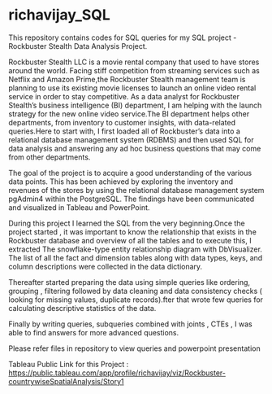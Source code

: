 # richavijay_SQL
This repository contains codes for SQL queries for my SQL project - Rockbuster Stealth Data Analysis Project.

Rockbuster Stealth LLC is a movie rental company that used to have stores around the world. Facing stiff competition from streaming services such as Netflix and Amazon Prime,the Rockbuster Stealth management team is planning to use its existing movie licenses to launch an online video rental service in order to stay competitive. As a data analyst for Rockbuster Stealth’s business intelligence (BI) department, I am helping with the launch strategy for the new online video service.The BI department helps other departments, from inventory to customer insights, with data-related queries.Here to start with, I first loaded all of Rockbuster’s data into a relational database management system (RDBMS) and then used SQL for data analysis and answering any ad hoc business questions that may come from other departments.

The goal of the project is to acquire a good understanding of the various data points. This has been achieved by exploring the inventory and revenues of the stores by using the relational database management system pgAdmin4 within the PostgreSQL. The findings have been communicated and visualized in Tableau and PowerPoint.


During this project I learned the SQL from the very beginning.Once the project started , it was important to know the relationship that exists in the Rockbuster database and overview of all the tables and to execute this, I extracted The snowflake-type entity relationship diagram  with DbVisualizer. The list of all the fact and dimension tables along with data types, keys, and column descriptions were collected in the data dictionary.

Thereafter started preparing the data using simple queries like ordering, grouping , filtering followed by data cleaning and data consistency checks ( looking for missing values, duplicate records).fter that wrote few queries for calculating descriptive statistics of the data.

Finally by writing queries, subqueries combined with joints , CTEs , I was able to find  answers for more advanced questions.

Please refer files in repository to view queries and powerpoint presentation

Tableau Public Link for this Project : https://public.tableau.com/app/profile/richavijay/viz/Rockbuster-countrywiseSpatialAnalysis/Story1
